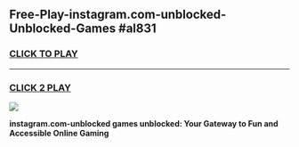 
## Free-Play-instagram.com-unblocked-Unblocked-Games #al831
<h3>
<a href="https://news.freeplayer.one?title=instagram.com-unblocked&ref=8M">CLICK TO PLAY</a></h3>
<hr>

<h3>
<a href="https://news.freeplayer.one?title=instagram.com-unblocked&ref=8M">CLICK 2 PLAY</a>
  
</h3>

<a href="https://news.freeplayer.one?title=instagram.com-unblocked&ref=8M"><img src="https://clearcache.store/games.png"></a>


**instagram.com-unblocked games unblocked: Your Gateway to Fun and Accessible Online Gaming**

